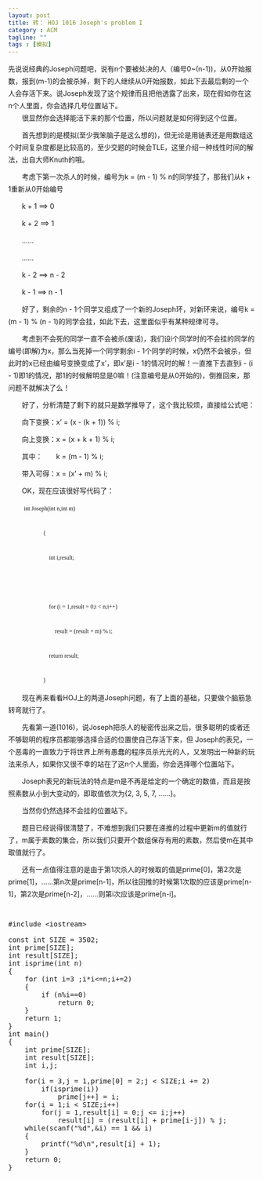 ```yaml
---
layout: post
title: 转： HOJ 1016 Joseph's problem I
category : ACM
tagline: ""
tags : [模拟]
---
```

<div style="">
	<div id="sina_keyword_ad_area2" style="line-height:25px">
		<div style="line-height:25px">
			先说说经典的Joseph问题吧，说有n个要被处决的人（编号0~(n-1))，从0开始报数，报到(m-1)的会被杀掉，剩下的人继续从0开始报数，如此下去最后剩的一个人会存活下来。说Joseph发现了这个规律而且把他透露了出来，现在假如你在这n个人里面，你会选择几号位置站下。
			<p style="padding-bottom:0px; padding-top:0px; padding-left:0px; margin:0px 0px 10px; line-height:25px; padding-right:0px">
				　　很显然你会选择能活下来的那个位置，所以问题就是如何得到这个位置。
			</p>
			<p style="padding-bottom:0px; padding-top:0px; padding-left:0px; margin:0px 0px 10px; line-height:25px; padding-right:0px">
				　　首先想到的是模拟(至少我笨脑子是这么想的)，但无论是用链表还是用数组这个时间复杂度都是比较高的，至少交题的时候会TLE，这里介绍一种线性时间的解法，出自大师Knuth的哦。
			</p>
			<p style="padding-bottom:0px; padding-top:0px; padding-left:0px; margin:0px 0px 10px; line-height:25px; padding-right:0px">
				　　考虑下第一次杀人的时候，编号为k = (m - 1) % n的同学挂了，那我们从k + 1重新从0开始编号
			</p>
			<p style="padding-bottom:0px; padding-top:0px; padding-left:0px; margin:0px 0px 10px; line-height:25px; padding-right:0px">
				　　k + 1 ==&gt; 0
			</p>
			<p style="padding-bottom:0px; padding-top:0px; padding-left:0px; margin:0px 0px 10px; line-height:25px; padding-right:0px">
				　　k + 2 ==&gt; 1
			</p>
			<p style="padding-bottom:0px; padding-top:0px; padding-left:0px; margin:0px 0px 10px; line-height:25px; padding-right:0px">
				　　……
			</p>
			<p style="padding-bottom:0px; padding-top:0px; padding-left:0px; margin:0px 0px 10px; line-height:25px; padding-right:0px">
				　　……
			</p>
			<p style="padding-bottom:0px; padding-top:0px; padding-left:0px; margin:0px 0px 10px; line-height:25px; padding-right:0px">
				　　k - 2 ==&gt; n - 2
			</p>
			<p style="padding-bottom:0px; padding-top:0px; padding-left:0px; margin:0px 0px 10px; line-height:25px; padding-right:0px">
				　　k - 1 ==&gt; n - 1
			</p>
			<p style="padding-bottom:0px; padding-top:0px; padding-left:0px; margin:0px 0px 10px; line-height:25px; padding-right:0px">
				　　好了，剩余的n - 1个同学又组成了一个新的Joseph环，对新环来说，编号k = (m - 1) % (n - 1)的同学会挂，如此下去，这里面似乎有某种规律可寻。
			</p>
			<p style="padding-bottom:0px; padding-top:0px; padding-left:0px; margin:0px 0px 10px; line-height:25px; padding-right:0px">
				　　考虑到不会死的同学一直不会被杀(废话)，我们设i个同学时的不会挂的同学的编号(即解)为x，那么当死掉一个同学剩余i - 1个同学的时候，x仍然不会被杀，但此时的x已经由编号变换变成了x’，即x’是i - 1的情况时的解！一直推下去直到i - (i - 1)即1的情况，那1的时候解明显是0嘛！(注意编号是从0开始的)，倒推回来，那问题不就解决了么！
			</p>
			<p style="padding-bottom:0px; padding-top:0px; padding-left:0px; margin:0px 0px 10px; line-height:25px; padding-right:0px">
				　　好了，分析清楚了剩下的就只是数学推导了，这个我比较烦，直接给公式吧：
			</p>
			<p style="padding-bottom:0px; padding-top:0px; padding-left:0px; margin:0px 0px 10px; line-height:25px; padding-right:0px">
				　　向下变换：x’ = (x - (k + 1)) % i;
			</p>
			<p style="padding-bottom:0px; padding-top:0px; padding-left:0px; margin:0px 0px 10px; line-height:25px; padding-right:0px">
				　　向上变换：x = (x + k + 1) % i;
			</p>
			<p style="padding-bottom:0px; padding-top:0px; padding-left:0px; margin:0px 0px 10px; line-height:25px; padding-right:0px">
				　　其中：　　k = (m - 1) % i;
			</p>
			<p style="padding-bottom:0px; padding-top:0px; padding-left:0px; margin:0px 0px 10px; line-height:25px; padding-right:0px">
				　　带入可得：x = (x’ + m) % i;
			</p>
			<p style="padding-bottom:0px; padding-top:0px; padding-left:0px; margin:0px 0px 10px; line-height:25px; padding-right:0px">
				　　OK，现在应该很好写代码了：
			</p>
			<p style="padding-bottom:0px; padding-top:0px; padding-left:0px; margin:0px 0px 10px; line-height:25px; padding-right:0px">　　
				<code style="line-height:25px"><span style="font-family:新宋体; line-height:25px">int Joseph(int n,int m)<br style="line-height:25px" />
				　　{<br style="line-height:25px" />
				&nbsp;<wbr style="line-height:25px">&nbsp;<wbr style="line-height:25px">&nbsp;<wbr style="line-height:25px"><span>&nbsp;</span>　　int i,result;<br style="line-height:25px" />
				&nbsp;<wbr style="line-height:25px">&nbsp;<wbr style="line-height:25px"><br style="line-height:25px" />
				&nbsp;<wbr style="line-height:25px">&nbsp;<wbr style="line-height:25px">&nbsp;<wbr style="line-height:25px"><span>&nbsp;</span>　　for (i = 1,result = 0;i &lt; n;i++)<br style="line-height:25px" />
				&nbsp;<wbr style="line-height:25px">&nbsp;<wbr style="line-height:25px">&nbsp;<wbr style="line-height:25px">&nbsp;<wbr style="line-height:25px">&nbsp;<wbr style="line-height:25px">&nbsp;<wbr style="line-height:25px">&nbsp;<wbr style="line-height:25px"><span>&nbsp;</span>　　result = (result + m) % i;<br style="line-height:25px" />
				&nbsp;<wbr style="line-height:25px">&nbsp;<wbr style="line-height:25px">&nbsp;<wbr style="line-height:25px"><span>&nbsp;</span>　　return result;<br style="line-height:25px" />
				　　}</wbr></wbr></wbr></wbr></wbr></wbr></wbr></wbr></wbr></wbr></wbr></wbr></wbr></wbr></wbr></wbr></wbr></wbr></span></code>
			</p>
			<p style="padding-bottom:0px; padding-top:0px; padding-left:0px; margin:0px 0px 10px; line-height:25px; padding-right:0px">
				　　现在再来看看HOJ上的两道Joseph问题，有了上面的基础，只要做个脑筋急转弯就行了。
			</p>
			<p style="padding-bottom:0px; padding-top:0px; padding-left:0px; margin:0px 0px 10px; line-height:25px; padding-right:0px">
				　　先看第一道(1016)，说Joseph把杀人的秘密传出来之后，很多聪明的或者还不够聪明的程序员都能够选择合适的位置使自己存活下来，但 Joseph的表兄，一个恶毒的一直致力于将世界上所有愚蠢的程序员杀光光的人，又发明出一种新的玩法来杀人，如果你又很不幸的站在了这n个人里面，你会选择哪个位置站下。
			</p>
			<p style="padding-bottom:0px; padding-top:0px; padding-left:0px; margin:0px 0px 10px; line-height:25px; padding-right:0px">
				　　Joseph表兄的新玩法的特点是m是不再是给定的一个确定的数值，而且是按照素数从小到大变动的，即取值依次为{2, 3, 5, 7, ……}。
			</p>
			<p style="padding-bottom:0px; padding-top:0px; padding-left:0px; margin:0px 0px 10px; line-height:25px; padding-right:0px">
				　　当然你仍然选择不会挂的位置站下。
			</p>
			<p style="padding-bottom:0px; padding-top:0px; padding-left:0px; margin:0px 0px 10px; line-height:25px; padding-right:0px">
				　　题目已经说得很清楚了，不难想到我们只要在递推的过程中更新m的值就行了，m属于素数的集合，所以我们只要开个数组保存有用的素数，然后使m在其中取值就行了。
			</p>
			<p style="padding-bottom:0px; padding-top:0px; padding-left:0px; margin:0px 0px 10px; line-height:25px; padding-right:0px">
				　　还有一点值得注意的是由于第1次杀人的时候取的值是prime[0]，第2次是prime[1]，……第n次是prime[n-1]，所以往回推的时候第1次取的应该是prime[n-1]，第2次是prime[n-2]，……则第i次应该是prime[n-i]。
			</p>
		</div>
	</div>
</div>
<br />

<pre class="cpp" name="code">#include &lt;iostream&gt;

const int SIZE = 3502;
int prime[SIZE];
int result[SIZE];
int isprime(int n)
{
    for (int i=3 ;i*i&lt;=n;i+=2)
    {
        if (n%i==0)
            return 0;
    }
    return 1;
}
int main()
{
    int prime[SIZE];
    int result[SIZE];
    int i,j;

    for(i = 3,j = 1,prime[0] = 2;j &lt; SIZE;i += 2)
        if(isprime(i))
            prime[j++] = i;
    for(i = 1;i &lt; SIZE;i++)
        for(j = 1,result[i] = 0;j &lt;= i;j++)
            result[i] = (result[i] + prime[i-j]) % j;
    while(scanf(&quot;%d&quot;,&amp;i) == 1 &amp;&amp; i)
    {
        printf(&quot;%d\n&quot;,result[i] + 1);
    }
    return 0;
}
</pre>
<br />